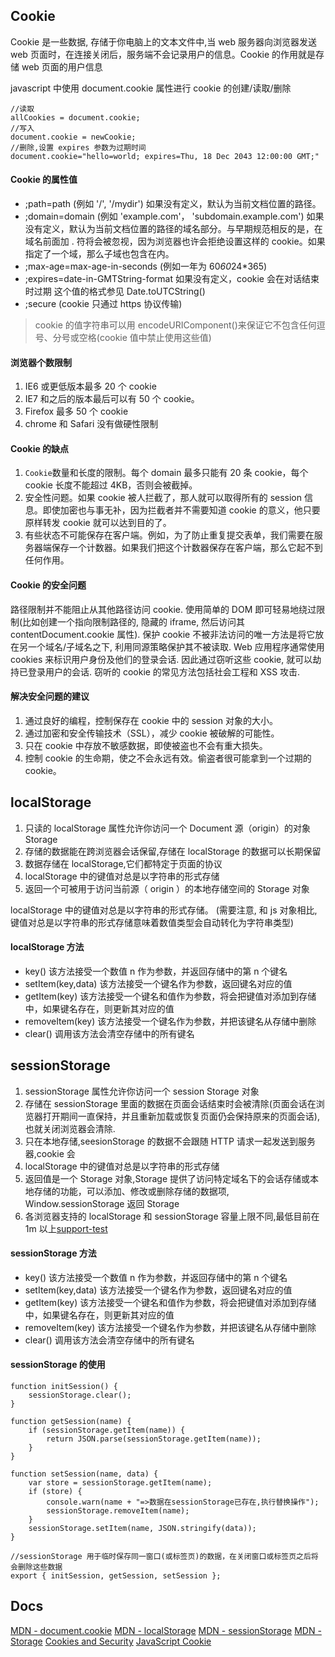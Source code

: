 ## Cookie

Cookie 是一些数据, 存储于你电脑上的文本文件中,当 web 服务器向浏览器发送 web 页面时，在连接关闭后，服务端不会记录用户的信息。Cookie 的作用就是存储 web 页面的用户信息

javascript 中使用 document.cookie 属性进行 cookie 的创建/读取/删除

```
//读取
allCookies = document.cookie;
//写入
document.cookie = newCookie;
//删除,设置 expires 参数为过期时间
document.cookie="hello=world; expires=Thu, 18 Dec 2043 12:00:00 GMT;"
```

#### Cookie 的属性值

- ;path=path (例如 '/', '/mydir') 如果没有定义，默认为当前文档位置的路径。
- ;domain=domain (例如 'example.com'， 'subdomain.example.com') 如果没有定义，默认为当前文档位置的路径的域名部分。与早期规范相反的是，在域名前面加 . 符将会被忽视，因为浏览器也许会拒绝设置这样的 cookie。如果指定了一个域，那么子域也包含在内。
- ;max-age=max-age-in-seconds (例如一年为 60*60*24\*365)
- ;expires=date-in-GMTString-format 如果没有定义，cookie 会在对话结束时过期
  这个值的格式参见 Date.toUTCString()
- ;secure (cookie 只通过 https 协议传输)

> cookie 的值字符串可以用 encodeURIComponent()来保证它不包含任何逗号、分号或空格(cookie 值中禁止使用这些值)

#### 浏览器个数限制

1. IE6 或更低版本最多 20 个 cookie
2. IE7 和之后的版本最后可以有 50 个 cookie。
3. Firefox 最多 50 个 cookie
4. chrome 和 Safari 没有做硬性限制

#### Cookie 的缺点

1. `Cookie`数量和长度的限制。每个 domain 最多只能有 20 条 cookie，每个 cookie 长度不能超过 4KB，否则会被截掉。
2. 安全性问题。如果 cookie 被人拦截了，那人就可以取得所有的 session 信息。即使加密也与事无补，因为拦截者并不需要知道 cookie 的意义，他只要原样转发 cookie 就可以达到目的了。
3. 有些状态不可能保存在客户端。例如，为了防止重复提交表单，我们需要在服务器端保存一个计数器。如果我们把这个计数器保存在客户端，那么它起不到任何作用。

#### Cookie 的安全问题

路径限制并不能阻止从其他路径访问 cookie. 使用简单的 DOM 即可轻易地绕过限制(比如创建一个指向限制路径的, 隐藏的 iframe, 然后访问其 contentDocument.cookie 属性). 保护 cookie 不被非法访问的唯一方法是将它放在另一个域名/子域名之下, 利用同源策略保护其不被读取. Web 应用程序通常使用 cookies 来标识用户身份及他们的登录会话. 因此通过窃听这些 cookie, 就可以劫持已登录用户的会话. 窃听的 cookie 的常见方法包括社会工程和 XSS 攻击.

#### 解决安全问题的建议

1. 通过良好的编程，控制保存在 cookie 中的 session 对象的大小。
2. 通过加密和安全传输技术（SSL），减少 cookie 被破解的可能性。
3. 只在 cookie 中存放不敏感数据，即使被盗也不会有重大损失。
4. 控制 cookie 的生命期，使之不会永远有效。偷盗者很可能拿到一个过期的 cookie。

## localStorage

1. 只读的 localStorage 属性允许你访问一个 Document 源（origin）的对象 Storage
2. 存储的数据能在跨浏览器会话保留,存储在 localStorage 的数据可以长期保留
3. 数据存储在 localStorage,它们都特定于页面的协议
4. localStorage 中的键值对总是以字符串的形式存储
5. 返回一个可被用于访问当前源（ origin ）的本地存储空间的 Storage 对象

localStorage 中的键值对总是以字符串的形式存储。 (需要注意, 和 js 对象相比, 键值对总是以字符串的形式存储意味着数值类型会自动转化为字符串类型)

#### localStorage 方法

- key() 该方法接受一个数值 n 作为参数，并返回存储中的第 n 个键名
- setItem(key,data) 该方法接受一个键名作为参数，返回键名对应的值
- getItem(key) 该方法接受一个键名和值作为参数，将会把键值对添加到存储中，如果键名存在，则更新其对应的值
- removeItem(key) 该方法接受一个键名作为参数，并把该键名从存储中删除
- clear() 调用该方法会清空存储中的所有键名

## sessionStorage

1. sessionStorage 属性允许你访问一个 session Storage 对象
2. 存储在 sessionStorage 里面的数据在页面会话结束时会被清除(页面会话在浏览器打开期间一直保持，并且重新加载或恢复页面仍会保持原来的页面会话),也就关闭浏览器会清除.
3. 只在本地存储,seesionStorage 的数据不会跟随 HTTP 请求一起发送到服务器,cookie 会
4. localStorage 中的键值对总是以字符串的形式存储
5. 返回值是一个 Storage 对象,Storage 提供了访问特定域名下的会话存储或本地存储的功能，可以添加、修改或删除存储的数据项, Window.sessionStorage 返回 Storage
6. 各浏览器支持的 localStorage 和 sessionStorage 容量上限不同,最低目前在 1m 以上[support-test](http://dev-test.nemikor.com/web-storage/support-test/)

#### sessionStorage 方法

- key() 该方法接受一个数值 n 作为参数，并返回存储中的第 n 个键名
- setItem(key,data) 该方法接受一个键名作为参数，返回键名对应的值
- getItem(key) 该方法接受一个键名和值作为参数，将会把键值对添加到存储中，如果键名存在，则更新其对应的值
- removeItem(key) 该方法接受一个键名作为参数，并把该键名从存储中删除
- clear() 调用该方法会清空存储中的所有键名

#### sessionStorage 的使用

```
function initSession() {
    sessionStorage.clear();
}

function getSession(name) {
    if (sessionStorage.getItem(name)) {
        return JSON.parse(sessionStorage.getItem(name));
    }
}

function setSession(name, data) {
    var store = sessionStorage.getItem(name);
    if (store) {
        console.warn(name + "=>数据在sessionStorage已存在,执行替换操作");
        sessionStorage.removeItem(name);
    }
    sessionStorage.setItem(name, JSON.stringify(data));
}

//sessionStorage 用于临时保存同一窗口(或标签页)的数据，在关闭窗口或标签页之后将会删除这些数据
export { initSession, getSession, setSession };

```

## Docs

[MDN - document.cookie](https://developer.mozilla.org/zh-CN/docs/Web/API/Document/cookie)
[MDN - localStorage](https://developer.mozilla.org/zh-CN/docs/Web/API/Window/localStorage)
[MDN - sessionStorage](https://developer.mozilla.org/zh-CN/docs/Web/API/Window/sessionStorage)
[MDN - Storage](https://developer.mozilla.org/zh-CN/docs/Web/API/Storage)
[Cookies and Security](https://humanwhocodes.com/blog/2009/05/12/cookies-and-security/)
[JavaScript Cookie](http://www.runoob.com/js/js-cookies.html)
